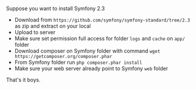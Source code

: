 Suppose you want to install Symfony 2.3

* Download from `https://github.com/symfony/symfony-standard/tree/2.3` as zip and extract on your local
* Upload to server
* Make sure set permission full access for folder `logs` and `cache` on `app/` folder
* Download composer on Symfony folder with command `wget https://getcomposer.org/composer.phar`
* From Symfony folder run `php composer.phar install`
* Make sure your web server already point to Symfony `web` folder

That's it boys.
